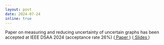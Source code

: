 ```yaml
---
layout: post
date: 2024-07-24
inline: true
---
```

Paper on measuring and reducing uncertainty of uncertain graphs has been accepted at IEEE DSAA 2024 (acceptance rate 26%) (<a href="{{ '/assets/pdf/DSAA24_unc.pdf' | relative_url}}"> Paper </a>) (<a href="{{ '/assets/pdf/DSAA24_slides.pdf' | relative_url}}"> Slides </a>)

